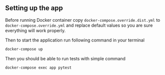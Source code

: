 ## Setting up the app

Before running Docker container copy `docker-compose.override.dist.yml` to `docker-compose.override.yml` and replace default values
so you are sure everything will work properly.

Then to start the application run following command in your terminal

```sh
docker-compose up
```

Then you should be able to run tests with simple command
```sh
docker-compose exec app pytest
```
